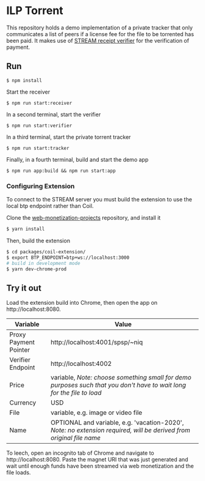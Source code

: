 # ILP Torrent

This repository holds a demo implementation of a private tracker that only communicates a list of peers if a license fee for the file to be torrented has been paid. It makes use of [STREAM receipt verifier](https://github.com/coilhq/receipt-verifier) for the verification of payment.

## Run
```
$ npm install
```

Start the receiver
```
$ npm run start:receiver
```
In a second terminal, start the verifier
```
$ npm run start:verifier
```
In a third terminal, start the private torrent tracker
```
$ npm run start:tracker
```
Finally, in a fourth terminal, build and start the demo app
```
$ npm run app:build && npm run start:app
```

### Configuring Extension

To connect to the STREAM server you must build the extension to use the local btp endpoint rather than Coil.

Clone the [web-monetization-projects](https://github.com/coilhq/web-monetization-projects) repository, and install it
```sh
$ yarn install
```

Then, build the extension
```sh
$ cd packages/coil-extension/
$ export BTP_ENDPOINT=btp+ws://localhost:3000
# build in development mode
$ yarn dev-chrome-prod
```

## Try it out
Load the extension build into Chrome, then open the app on http://localhost:8080.

| Variable | Value |
| -- | -- |
| Proxy Payment Pointer | http://localhost:4001/spsp/~niq |
| Verifier Endpoint | http://localhost:4002 |
| Price | variable, *Note: choose something small for demo purposes such that you don't have to wait long for the file to load* |
| Currency | USD |
| File | variable, e.g. image or video file |
| Name | OPTIONAL and variable, e.g. 'vacation-2020', *Note: no extension required, will be derived from original file name* |

To leech, open an incognito tab of Chrome and navigate to http://localhost:8080. Paste the magnet URI that was just generated and wait until enough funds have been streamed via web monetization and the file loads.
